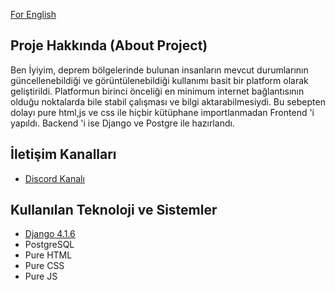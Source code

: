 [For English](README_ENG.md)

## Proje Hakkında (About Project)


Ben İyiyim, deprem bölgelerinde bulunan insanların mevcut durumlarının güncellenebildiği ve görüntülenebildiği kullanımı basit bir platform olarak geliştirildi.
Platformun birinci önceliği en minimum internet bağlantısının olduğu noktalarda bile stabil çalışması ve bilgi aktarabilmesiydi. 
Bu sebepten dolayı pure html,js ve css ile hiçbir kütüphane importlanmadan Frontend 'i yapıldı. Backend 'i ise Django ve Postgre ile hazırlandı.

## İletişim Kanalları

- [Discord Kanalı](https://discord.com/invite/itdepremyardim)



## Kullanılan Teknoloji ve Sistemler

- [Django 4.1.6](https://github.com/django/django)
- PostgreSQL
- Pure HTML
- Pure CSS
- Pure JS
